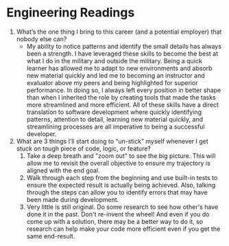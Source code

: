 # Engineering Readings

1. What’s the one thing I bring to this career (and a potential employer) that nobody else can?
   * My ability to notice patterns and identify the small details has always been a strength. I have leveraged these skills to become the best at what I do in the military and outside the military. Being a quick learner has allowed me to adapt to new environments and absorb new material quickly and led me to becoming an instructor and evaluator above my peers and being highlighted for superior performance. In doing so, I always left every position in better shape than when I inherited the role by creating tools that made the tasks more streamlined and more efficient. All of these skills have a direct translation to software development where quickly identifying patterns, attention to detail, learning new material quickly, and streamlining processes are all imperative to being a successful developer.
2. What are 3 things I’ll start doing to “un-stick” myself whenever I get stuck on tough piece of code, logic, or feature?
   1. Take a deep breath and "zoom out" to see the big picture. This will allow me to revisit the overall objective to ensure my trajectory is aligned with the end goal.
   2. Walk through each step from the beginning and use built-in tests to ensure the expected result is actually being achieved. Also, talking through the steps can allow you to identify errors that may have been made during development.
   3. Very little is still original. Do some research to see how other's have done it in the past. Don't re-invent the wheel! And even if you do come up with a solution, there may be a better way to do it, so research can help make your code more efficient even if you get the same end-result.
